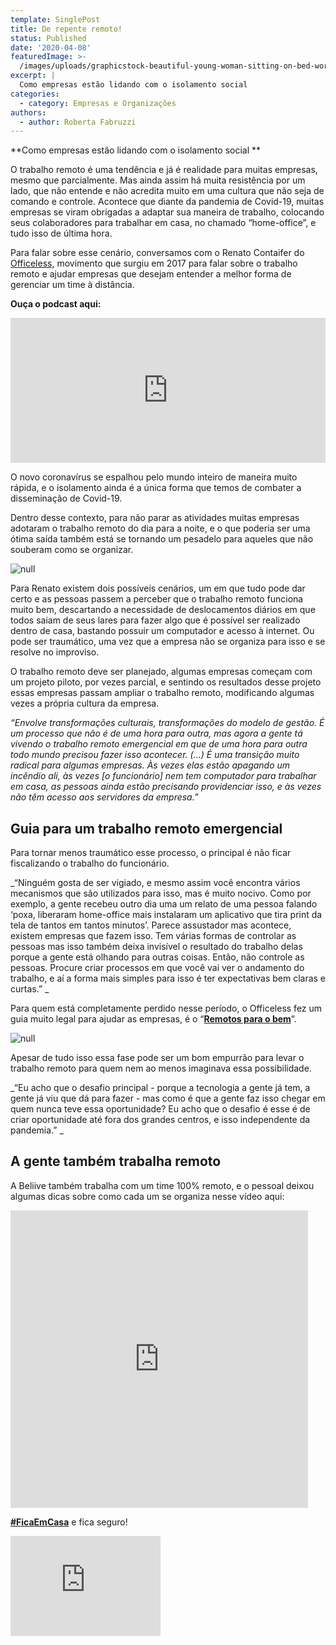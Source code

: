 ```yaml
---
template: SinglePost
title: De repente remoto!
status: Published
date: '2020-04-08'
featuredImage: >-
  /images/uploads/graphicstock-beautiful-young-woman-sitting-on-bed-working-on-laptop-writing-something-into-her-notebook-home-office_hdlkujnhzb.jpg
excerpt: |
  Como empresas estão lidando com o isolamento social
categories:
  - category: Empresas e Organizações
authors:
  - author: Roberta Fabruzzi
---
```

**Como empresas estão lidando com o isolamento social
**

O trabalho remoto é uma tendência e já é realidade para muitas empresas, mesmo que parcialmente. Mas ainda assim há muita resistência por um lado, que não entende e não acredita muito em uma cultura que não seja de comando e controle. Acontece que diante da pandemia de Covid-19, muitas empresas se viram obrigadas a adaptar sua maneira de trabalho, colocando seus colaboradores para trabalhar em casa, no chamado “home-office”, e tudo isso de última hora.

Para falar sobre esse cenário, conversamos com o Renato Contaifer do [Officeless](https://www.officeless.cc/), movimento que surgiu em 2017 para falar sobre o trabalho remoto e ajudar empresas que desejam entender a melhor forma de gerenciar um time à distância.

**Ouça o podcast aqui:**

<iframe src="https://open.spotify.com/embed-podcast/episode/4bql6wLIfHD3aDkvP1o9Uq" width="100%" height="232" frameborder="0" allowtransparency="true" allow="encrypted-media"></iframe>

O novo coronavírus se espalhou pelo mundo inteiro de maneira muito rápida, e o isolamento ainda é a única forma que temos de combater a disseminação de Covid-19. 

Dentro desse contexto, para não parar as atividades muitas empresas adotaram o trabalho remoto do dia para a noite, e o que poderia ser uma ótima saída também está se tornando um pesadelo para aqueles que não souberam como se organizar.

![null](/images/uploads/graphicstock-cropped-image-of-a-young-pensive-man-working-with-laptop-computer-while-sitting-on-carpet-at-home_rdxuhw28hl-1-.jpg)

Para Renato existem dois possíveis cenários, um em que tudo pode dar certo e as pessoas passem a perceber que o trabalho remoto funciona muito bem, descartando a necessidade de deslocamentos diários em que todos saiam de seus lares para fazer algo que é possível ser realizado dentro de casa, bastando possuir um computador e acesso à internet. Ou pode ser traumático, uma vez que a empresa não se organiza para isso e se resolve no improviso.

O trabalho remoto deve ser planejado, algumas empresas começam com um projeto piloto, por vezes parcial, e sentindo os resultados desse projeto essas empresas passam ampliar o trabalho remoto,  modificando algumas vezes a própria cultura da empresa.

_“Envolve transformações culturais, transformações do modelo de gestão. É um processo que não é de uma hora para outra, mas agora a gente tá vivendo o trabalho remoto emergencial em que de uma hora para outra todo mundo precisou fazer isso acontecer. (...) É uma transição muito radical para algumas empresas. Às vezes elas estão apagando um incêndio ali, às vezes _\[o funcionário]_ nem tem computador para trabalhar em casa, as pessoas ainda estão precisando providenciar isso, e às vezes não têm acesso aos servidores da empresa.”_ 

## Guia para um trabalho remoto emergencial

Para tornar menos traumático esse processo, o principal é não ficar fiscalizando o trabalho do funcionário.

_“Ninguém gosta de ser vigiado, e mesmo assim você encontra vários mecanismos que são utilizados para isso, mas é muito nocivo. Como por exemplo, a gente recebeu outro dia uma um relato de uma pessoa falando ‘poxa, liberaram home-office mais instalaram um aplicativo que tira print da tela de tantos em tantos minutos’. Parece assustador mas acontece, existem empresas que fazem isso. Tem várias formas de controlar as pessoas mas isso também deixa invisível o resultado do trabalho delas porque a gente está olhando para outras coisas. Então, não controle as pessoas. Procure criar processos em que você vai ver o andamento do trabalho, e aí a forma mais simples para isso é ter expectativas bem claras e curtas.”
_

Para quem está completamente perdido nesse período, o Officeless fez um guia muito legal para ajudar as empresas, é o “[**Remotos para o bem**](https://www.officeless.cc/remotos)”.

![null](/images/uploads/remotos-para-o-bem.jpg)

Apesar de tudo isso essa fase pode ser um bom empurrão para levar o trabalho remoto para quem nem ao menos imaginava essa possibilidade.

_“Eu acho que o desafio principal - porque a tecnologia a gente já tem, a gente já viu que dá para fazer - mas como é que a gente faz isso chegar em quem nunca teve essa oportunidade? Eu acho que o desafio é esse é de criar oportunidade até fora dos grandes centros, e isso independente da pandemia.” 
_

## A gente também trabalha remoto

A Beliive também trabalha com um time 100% remoto, e o pessoal deixou algumas dicas sobre como cada um se organiza nesse vídeo aqui:

<iframe src="https://www.facebook.com/plugins/video.php?href=https%3A%2F%2Fwww.facebook.com%2Fwe.beliive%2Fvideos%2F502647627132359%2F&show_text=0&width=476" width="476" height="476" style="border:none;overflow:hidden" scrolling="no" frameborder="0" allowTransparency="true" allowFullScreen="true"></iframe>

[**\#FicaEmCasa**](https://beliive.com/communities/fica-em-casa) e fica seguro!

<iframe src="https://giphy.com/embed/yfo9ccvoRPu8w" width="240" height="160" frameBorder="0" class="giphy-embed" allowFullScreen></iframe><p><a href="https://giphy.com/gifs/yfo9ccvoRPu8w"></a></p>
